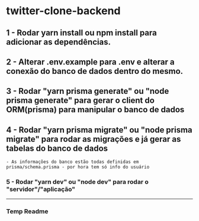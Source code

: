 # twitter-clone-backend

## 1 - Rodar yarn install ou npm install para adicionar as dependências.
## 2 - Alterar .env.example para .env e alterar a conexão do banco de dados dentro do mesmo.
## 3 - Rodar "yarn prisma generate" ou "node prisma generate" para gerar o client do ORM(prisma) para manipular o banco de dados
## 4 - Rodar "yarn prisma migrate" ou "node prisma migrate" para rodar as migrações e já gerar as tabelas do banco de dados
	- As informações do banco estão todas definidas em prisma/schema.prisma - por hora tem só info do usuário
### 5 - Rodar "yarn dev" ou "node dev" para rodar o "servidor"/"aplicação"
________________________________________________________________________________________________________________________________________________________________






### Temp Readme
